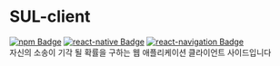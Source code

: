 # SUL-client
[![npm Badge](https://img.shields.io/badge/npm-6.14.6-orange)](https://docs.npmjs.com/cli/version)
[![react-native Badge](https://img.shields.io/badge/react--native-0.63.1-orange)](https://reactnative.dev/versions)
[![react-navigation Badge](https://img.shields.io/badge/react--navigation-5.7.1-orange)](https://reactnavigation.org/docs/getting-started)
<br/>
자신의 소송이 기각 될 확률을 구하는 웹 애플리케이션 클라이언트 사이드입니다
